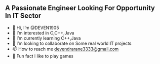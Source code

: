 ## A Passionate Engineer Looking For Opportunity In IT Sector

- 👋 Hi, I’m @DEVEN1905
- 👀 I’m interested in  C,C++,Java
- 🌱 I’m currently learning C++,Java
- 💞️ I’m looking to collaborate on  Some real world IT projects
- 📫 How to reach me devendrarane3333@gmail.com
- 🤭 Fun fact  I like to play games

<!---
DEVEN1905/DEVEN1905 is a ✨ special ✨ repository because its `README.md` (this file) appears on your GitHub profile.
You can click the Preview link to take a look at your changes.
---> 
